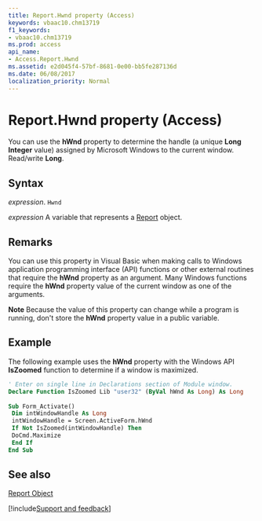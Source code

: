 ```yaml
---
title: Report.Hwnd property (Access)
keywords: vbaac10.chm13719
f1_keywords:
- vbaac10.chm13719
ms.prod: access
api_name:
- Access.Report.Hwnd
ms.assetid: e2d045f4-57bf-8681-0e00-bb5fe287136d
ms.date: 06/08/2017
localization_priority: Normal
---
```



# Report.Hwnd property (Access)

You can use the  **hWnd** property to determine the handle (a unique **Long Integer** value) assigned by Microsoft Windows to the current window. Read/write **Long**.


## Syntax

_expression_. `Hwnd`

_expression_ A variable that represents a [Report](Access.Report.md) object.


## Remarks

You can use this property in Visual Basic when making calls to Windows application programming interface (API) functions or other external routines that require the  **hWnd** property as an argument. Many Windows functions require the **hWnd** property value of the current window as one of the arguments.


 **Note**  Because the value of this property can change while a program is running, don't store the  **hWnd** property value in a public variable.


## Example

The following example uses the  **hWnd** property with the Windows API **IsZoomed** function to determine if a window is maximized.


```vb
' Enter on single line in Declarations section of Module window. 
Declare Function IsZoomed Lib "user32" (ByVal hWnd As Long) As Long 
 
Sub Form_Activate() 
 Dim intWindowHandle As Long 
 intWindowHandle = Screen.ActiveForm.hWnd 
 If Not IsZoomed(intWindowHandle) Then 
 DoCmd.Maximize 
 End If 
End Sub
```


## See also


[Report Object](Access.Report.md)

[!include[Support and feedback](~/includes/feedback-boilerplate.md)]